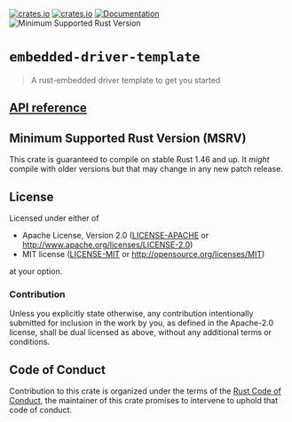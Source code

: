 [![crates.io](https://img.shields.io/crates/d/embedded-driver.svg)](https://crates.io/crates/embedded-driver)
[![crates.io](https://img.shields.io/crates/v/embedded-driver.svg)](https://crates.io/crates/embedded-driver)
[![Documentation](https://docs.rs/embedded-driver/badge.svg)](https://docs.rs/embedded-driver)
![Minimum Supported Rust Version](https://img.shields.io/badge/rustc-1.46+-blue.svg)

# `embedded-driver-template`

>  A rust-embedded driver template to get you started

## [API reference]

[API reference]: https://docs.rs/embedded-driver

## Minimum Supported Rust Version (MSRV)

This crate is guaranteed to compile on stable Rust 1.46 and up. It *might* compile with older versions but that may change in any new patch release.

## License

Licensed under either of

- Apache License, Version 2.0 ([LICENSE-APACHE](LICENSE-APACHE) or http://www.apache.org/licenses/LICENSE-2.0)
- MIT license ([LICENSE-MIT](LICENSE-MIT) or http://opensource.org/licenses/MIT)

at your option.

### Contribution

Unless you explicitly state otherwise, any contribution intentionally submitted for inclusion in the work by you, as defined in the Apache-2.0 license, shall be dual licensed as above, without any additional terms or conditions.

## Code of Conduct

Contribution to this crate is organized under the terms of the [Rust Code of Conduct][CoC], the maintainer of this crate promises to intervene to uphold that code of conduct.

[CoC]: CODE_OF_CONDUCT.md
